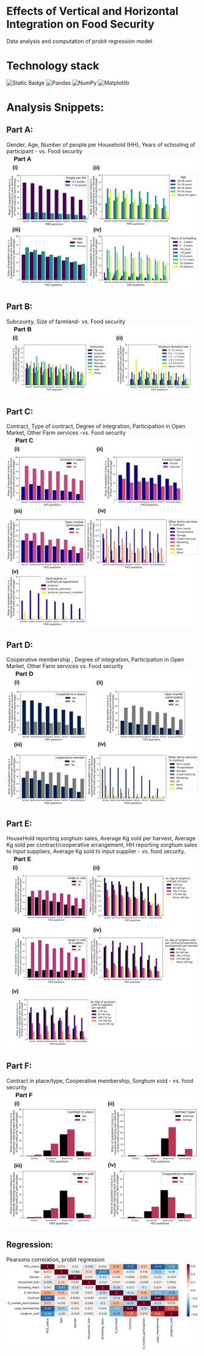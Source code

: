 # Effects of Vertical and Horizontal Integration on Food Security

Data analysis and computation of probit regression model

# Technology stack
![Static Badge](https://img.shields.io/badge/Python-FFD43B?style=for-the-badge&logo=python&logoColor=blue)
![Pandas](https://img.shields.io/badge/pandas-%23150458.svg?style=for-the-badge&logo=pandas&logoColor=white)
![NumPy](https://img.shields.io/badge/numpy-%23013243.svg?style=for-the-badge&logo=numpy&logoColor=white)
![Matplotlib](https://img.shields.io/badge/Matplotlib-%23ffffff.svg?style=for-the-badge&logo=Matplotlib&logoColor=black)

# Analysis Snippets:
## Part A: 
Gender, Age, Number of people per Household (HH), Years of schooling of participant - vs. Food security
![partA](./part_A/Part_A.png?raw=true)

## Part B: 
Subcounty, Size of farmland- vs. Food security
![partB](./part_B/Part_B.png?raw=true)

## Part C: 
Contract, Type of contract, Degree of integration, Participation in Open Market, Other Farm services -vs. Food security
![partC](./part_C/Part_C.png?raw=true)

## Part D: 
Cooperative membership , Degree of integration, Participation in Open Market, Other Farm services vs. Food security 
![partD](./part_D/Part_D.png?raw=true)

## Part E: 
HouseHold reporting sorghum sales, Average Kg sold per harvest, Average Kg sold per contract/cooperative arrangement, HH reporting sorghum sales to input suppliers, Average Kg sold to input supplier - vs. food security.
![partE](./part_E/Part_E.png?raw=true)

## Part F: 
Contract in place/type, Cooperative membership, Sorghum sold -  vs. food security
![partF](./part_F/Part_F.png?raw=true)

## Regression:
Pearsons correlation, probit regression
![regression](./regression/Correlation.png?raw=true)


